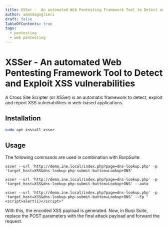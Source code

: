 ```yaml
---
title: XSSer -  An automated Web Pentesting Framework Tool to Detect and Exploit XSS vulnerabilities
author: amandaguglieri
draft: false
TableOfContents: true
tags:
  - pentesting
  - web pentesting
---
```


# XSSer - An automated Web Pentesting Framework Tool to Detect and Exploit XSS vulnerabilities

A Cross Site Scripter (or XSSer) is an automatic framework to detect, exploit and report XSS vulnerabilities in web-based applications.

## Installation

```bash
sudo apt install xsser
```

## Usage 

The following commands are used in combination with BurpSuite:

```
xsser --url 'http://demo.ine.local/index.php?page=dns-lookup.php' -p 'target_host=XSS&dns-lookup-php-submit-button=Lookup+DNS'

xsser --url 'http://demo.ine.local/index.php?page=dns-lookup.php' -p 'target_host=XSS&dns-lookup-php-submit-button=Lookup+DNS' --auto

xsser --url 'http://demo.ine.local/index.php?page=dns-lookup.php' -p 'target_host=XSS&dns-lookup-php-submit-button=Lookup+DNS' --Fp "<script>alert(1)</script>"
```

With this, the encoded XSS payload is generated. Now, in Burp Suite, replace the POST parameters with the final attack payload and forward the request.

